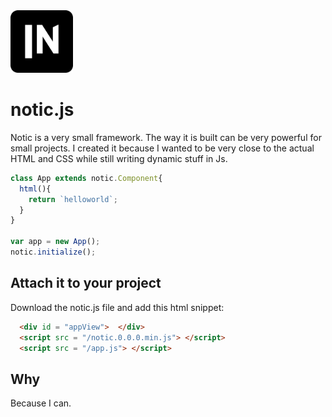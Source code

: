 <img src="/icon-1080.png" width="100" height="100">

# notic.js
Notic is a very small framework. The way it is built can be very powerful for small projects.
I created it because I wanted to be very close to the actual HTML and CSS while still writing dynamic stuff in Js.
```javascript
class App extends notic.Component{
  html(){
    return `helloworld`;
  }
}

var app = new App();
notic.initialize();
```

## Attach it to your project
Download the notic.js file and add this html snippet:

```html
  <div id = "appView">  </div>
  <script src = "/notic.0.0.0.min.js"> </script>
  <script src = "/app.js"> </script>
```

## Why
Because I can.
